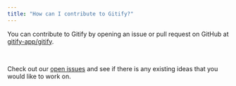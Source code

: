```yaml
---
title: "How can I contribute to Gitify?"
---
```

You can contribute to Gitify by opening an issue or pull request on GitHub at [gitify-app/gitify](https://github.com/gitify-app/gitify).

<br />

Check out our [open issues](https://github.com/gitify-app/gitify/issues) and see if there is any existing ideas that you would like to work on.